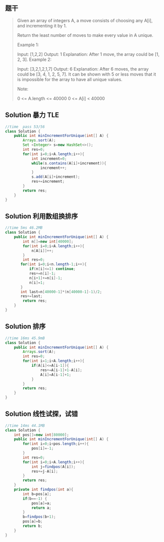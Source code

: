 ## 题干

> Given an array of integers A, a move consists of choosing any A[i], and incrementing it by 1.
>
> Return the least number of moves to make every value in A unique.
>
>  
>
> Example 1:
>
> Input: [1,2,2]
> Output: 1
> Explanation:  After 1 move, the array could be [1, 2, 3].
> Example 2:
>
> Input: [3,2,1,2,1,7]
> Output: 6
> Explanation:  After 6 moves, the array could be [3, 4, 1, 2, 5, 7].
> It can be shown with 5 or less moves that it is impossible for the array to have all unique values.
>
>
> Note:
>
> 0 <= A.length <= 40000
> 0 <= A[i] < 40000
>

## Solution 暴力 TLE

```java
//time  pass 53/56
class Solution {
    public int minIncrementForUnique(int[] A) {
        Arrays.sort(A);
        Set <Integer> s=new HashSet<>();
        int res=0;
        for(int i=0;i<A.length;i++){
            int increment=0;
            while(s.contains(A[i]+increment)){
                increment++;
            }
            s.add(A[i]+increment);
            res+=increment;
        }
        return res;
    }
}
```

## Solution  利用数组换排序

```java
//time 5ms 46.2MB
class Solution {
    public int minIncrementForUnique(int[] A) {
        int n[]=new int[40000];
        for(int i=0;i<A.length;i++){
            n[A[i]]++;
        }
        int res=0;
       for(int i=0;i<n.length-1;i++){
           if(n[i]<=1) continue;
           res+=n[i]-1;
           n[i+1]+=n[i]-1;
           n[i]=1;
       }
       int last=n[40000-1]*(n[40000-1]-1)/2;
       res+=last;
        return res;
    }
}
```

## Solution 排序

```java
//time 16ms 45.9mB
class Solution {
    public int minIncrementForUnique(int[] A) {
        Arrays.sort(A);
        int res=0;
        for(int i=1;i<A.length;i++){
            if(A[i]<=A[i-1]){
                res+=A[i-1]+1-A[i];
                A[i]=A[i-1]+1;
            }
        }
        return res;
    }
}
```

## Solution 线性试探，试错

```java
//time 14ms 44.1MB
class Solution {
    int pos[]=new int[80000];
    public int minIncrementForUnique(int[] A) {
        for(int i=0;i<pos.length;i++){
            pos[i]=-1;
        }
        int res=0;
        for(int i=0;i<A.length;i++){
            int j=findpos(A[i]);
            res+=j-A[i];
        }
        return res;
    }
    private int findpos(int a){
        int b=pos[a];
        if(b==-1) {
            pos[a]=a;
            return a;
        }
        b=findpos(b+1);
        pos[a]=b;
        return b;
    }
}
```

